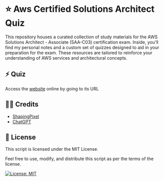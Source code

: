 # ⭐ Aws Certified Solutions Architect Quiz

This repository houses a curated collection of study materials for the AWS Solutions Architect - Associate (SAA-C03) certification exam. Inside, you'll find my personal notes and a custom set of quizzes designed to aid in your preparation for the exam. These resources are tailored to reinforce your understanding of AWS services and architectural concepts. 

## ⚡ Quiz

Access the [website](https://gabrielflores8227.github.io/SAA-C03) online by going to its URL

## 👏🏼 Credits

<ul>
  <li>
    <a href="https://www.youtube.com/@shapingpixel">ShapingPixel</a>
  </li>
    <li>
    <a href="https://chat.openai.com">ChatGPT</a>
  </li>
</ul>

## 📖 License

This script is licensed under the MIT License.

Feel free to use, modify, and distribute this script as per the terms of the license.

[![License: MIT](https://img.shields.io/badge/License-MIT-yellow.svg)](https://opensource.org/licenses/MIT)

